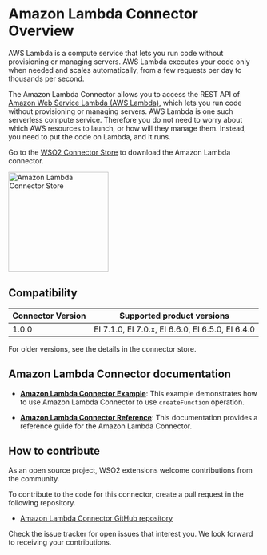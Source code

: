 # Amazon Lambda Connector Overview

AWS Lambda is a compute service that lets you run code without provisioning or managing servers. AWS Lambda executes your code only when needed and scales automatically, from a few requests per day to thousands per second.

The Amazon Lambda Connector allows you to access the REST API of [Amazon Web Service Lambda (AWS Lambda)](https://docs.aws.amazon.com/lambda/latest/dg/welcome.html), which lets you run code without provisioning or managing servers. AWS Lambda is one such serverless compute service. Therefore you do not need to worry about which AWS resources to launch, or how will they manage them. Instead, you need to put the code on Lambda, and it runs.

Go to the <a target="_blank" href="https://store.wso2.com/connector/esb-connector-amazonlambda">WSO2 Connector Store</a> to download the Amazon Lambda connector.

<img src="{{base_path}}/assets/img/integrate/connectors/amazon-lambda-store.png" title="Amazon Lambda Connector Store" width="200" alt="Amazon Lambda Connector Store"/>

## Compatibility

| Connector Version | Supported product versions |
| ------------- |-------------|
| 1.0.0    | EI 7.1.0, EI 7.0.x, EI 6.6.0, EI 6.5.0, EI 6.4.0 |

For older versions, see the details in the connector store.

## Amazon Lambda Connector documentation

* **[Amazon Lambda Connector Example]({{base_path}}/reference/connectors/amazonlambda-connector/amazonlambda-connector-example/)**: This example demonstrates how to use Amazon Lambda Connector to use `createFunction` operation. 

* **[Amazon Lambda Connector Reference]({{base_path}}/reference/connectors/amazonlambda-connector/amazonlambda-connector-config/)**: This documentation provides a reference guide for the Amazon Lambda Connector.

## How to contribute

As an open source project, WSO2 extensions welcome contributions from the community. 

To contribute to the code for this connector, create a pull request in the following repository. 

* [Amazon Lambda Connector GitHub repository](https://github.com/wso2-extensions/esb-connector-amazonlambda)

Check the issue tracker for open issues that interest you. We look forward to receiving your contributions.
